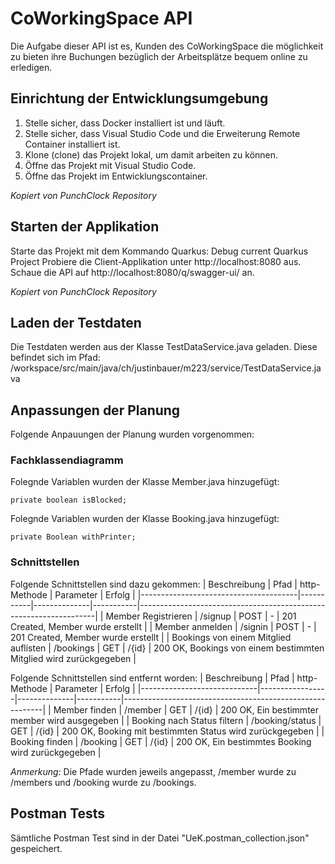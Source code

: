 # CoWorkingSpace API
Die Aufgabe dieser API ist es, Kunden des CoWorkingSpace die möglichkeit zu bieten ihre Buchungen bezüglich der Arbeitsplätze bequem online zu erledigen.

## Einrichtung der Entwicklungsumgebung
1. Stelle sicher, dass Docker installiert ist und läuft.
2. Stelle sicher, dass Visual Studio Code und die Erweiterung Remote Container installiert ist.
3. Klone (clone) das Projekt lokal, um damit arbeiten zu können.
4. Öffne das Projekt mit Visual Studio Code.
5. Öffne das Projekt im Entwicklungscontainer.

*Kopiert von PunchClock Repository*

## Starten der Applikation
Starte das Projekt mit dem Kommando Quarkus: Debug current Quarkus Project
Probiere die Client-Applikation unter http://localhost:8080 aus.
Schaue die API auf http://localhost:8080/q/swagger-ui/ an.

*Kopiert von PunchClock Repository*

## Laden der Testdaten
Die Testdaten werden aus der Klasse TestDataService.java geladen. Diese befindet sich im Pfad: /workspace/src/main/java/ch/justinbauer/m223/service/TestDataService.java

## Anpassungen der Planung
Folgende Anpauungen der Planung wurden vorgenommen:

### Fachklassendiagramm
Folegnde Variablen wurden der Klasse Member.java hinzugefügt:
```
private boolean isBlocked;
```

Folegnde Variablen wurden der Klasse Booking.java hinzugefügt:
```
private Boolean withPrinter;
```

### Schnittstellen
Folgende Schnittstellen sind dazu gekommen:
| Beschreibung                          | Pfad      | http-Methode | Parameter | Erfolg                                                            |
|---------------------------------------|-----------|--------------|-----------|-------------------------------------------------------------------|
| Member Registrieren                   | /signup   | POST         | -         | 201 Created, Member wurde erstellt                                |
| Member anmelden                       | /signin   | POST         | -         | 201 Created, Member wurde erstellt                                |
| Bookings von einem Mitglied auflisten | /bookings | GET          | /{id}     | 200 OK, Bookings von einem bestimmten Mitglied wird zurückgegeben |

Folgende Schnittstellen sind entfernt worden:
| Beschreibung                | Pfad            | http-Methode | Parameter | Erfolg                                                   |
|-----------------------------|-----------------|--------------|-----------|----------------------------------------------------------|
| Member finden               | /member         | GET          | /{id}     | 200 OK, Ein bestimmter member wird ausgegeben            |
| Booking nach Status filtern | /booking/status | GET          | /{id}     | 200 OK, Booking mit bestimmten Status wird zurückgegeben |
| Booking finden              | /booking        | GET          | /{id}     | 200 OK, Ein bestimmtes Booking wird zurückgegeben        |

*Anmerkung:*
Die Pfade wurden jeweils angepasst, /member wurde zu /members und /booking wurde zu /bookings.

## Postman Tests
Sämtliche Postman Test sind in der Datei "UeK.postman_collection.json" gespeichert.
